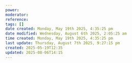 ```yaml
---
power: 
moderator: 
reference: 
tags: []
date created: Monday, May 19th 2025, 4:35:25 pm
date modified: Wednesday, August 6th 2025, 2:05:25 am
time created: Monday, May 19th 2025, 4:35:25 pm
last update: Thursday, August 7th 2025, 9:27:15 pm
created: 2025-05-19T12:35
updated: 2025-08-06T14:15
---
```

